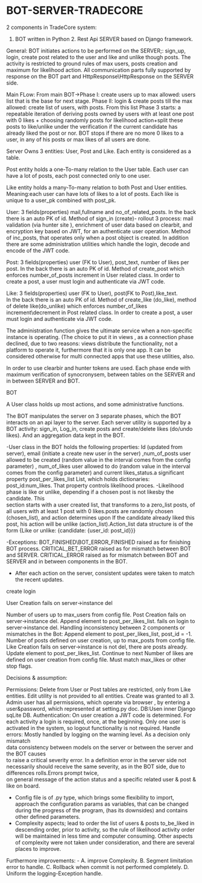 # BOT-SERVER-TRADECORE
 
2 components in TradeCore system:
1. BOT written  in Python 2. Rest Api SERVER based on Django framework.

General: BOT  initiates actions  to be performed on the SERVER;: sign_up, login, create post related to the user and like and unlike though posts. The  activity is restricted to ground rules of max users, posts creation and maximum for likelihood action. 
All communication parts fully supported by response on the BOT part and HttpResponse\HttpResponse on the SERVER side.

Main FLow:
From main BOT->Phase I: create users up to max allowed: users list that is the base for next stage. Phase II: login & create posts till the max allowed: create list of users, with posts. From this list Phase 3 starts: a repeatable iteration of  deriving posts owned by users with at least one post with 0 likes + choosing randomly posts for likelihood action+split these posts to like/unlike under the verification if the current candidate has already liked the post or nor. BOT stops if there are no more 0 likes to a user, in any of his posts or max likes of all users are done.


Server
Owns 3 entities: User, Post and Like. Each entity is considered as a table.

Post entity holds a one-To-many relation  to the User table. Each user can have a lot of posts, each post connected only to one user.

Like entity holds a many-To-many relation to both Post and User entities. Meaning:each user can have lots of likes to a lot of posts. Each like is unique to a user_pk combined with post_pk.

User: 3 fields(properties) mail,fullname and no_of_related_posts. In the back there is an auto 
PK of id. 
Method of sign_in (create)- rollout 3 process: mail validation (via hunter site ), enrichment of user data based on clearbit, and encryption key based on JWT, for an authenticate user operation.
Method of inc_posts, that operates only when a post object is created.
In addition there are some administration utilities which handle the login, decode and encode of the JWT code. 

Post: 3 fields(properties) user (FK to User), post_text, number of likes per post.
In the back there is an auto PK of id.
Method of create_post which enforces number_of_posts increment in User related class.
In order to create a post, a user must login and authenticate via JWT code.

Like:  3 fields(properties) user (FK to User), post(FK to Post),like_text.   
            In the back there is an auto PK of id.
Method of create_like (do_like), method of delete like(do_unlike) which enforces number_of_likes increment\decrement in Post related class.
In order to create a post, a user must login and authenticate via JWT code.

The administration function gives the ultimate service when a non-specific instance is operating. (The choice to put it in views , as a connection phase declined, due to two reasons: views distribute the functionality, not a platform to operate it, furthermore that it is only one app. It can be considered otherwise for multi connected apps that use these utilities, also.

In order to use clearbir and hunter tokens are used.
Each phase ende with maximum verification of synocronysem, between tables on the SERVER and in between SERVER and BOT.

BOT 

A User class holds up most actions, and some administrative functions.

The BOT manipulates the server on 3 separate phases, which the BOT interacts on an api layer to the server.  Each server utility is supported by a BOT activity: sign_in, Log_in, create posts and create/delete likes (do/undo likes). And an aggregation data kept in the BOT.

-User class in the BOT holds the following properties:
  Id (updated from server), email (initiate a create new user in the server) ,num_of_posts user     
  allowed to be created (random value in the interval comes from the config parameter) , 
  num_of_likes user allowed to do (random value in the interval comes from the config 
  parameter) and current likes_status.a significant property post_per_likes_list
 List, which  holds dictionaries: post_id:num_likes.  That property controls likelihood proces. 
-Likelihood phase is like or unlike, depending if a chosen post is not likesby the candidate. This  
 section starts with a user created list, that transforms to a zero_list posts, of all users with at 
 least 1 post with 0 likes.posts are randomly chosen (chosen_list), and action determines upon If 
 the candidate already liked this post, his action will be unlike (action_list).Action_list data 
 structure is of the form 
{Like or unlike:
{candidate:
{user_id:
post_id}}}

-Exceptions: BOT_FINISHED\BOT_ERROR_FINISHED raised as for finishing BOT process.
                    CRITICAL_BET_ERROR raised as for mismatch between BOT and SERVER. 
                    CRITICAL_ERROR raised as for mismatch between BOT and SERVER and in 
                                                 between components in the BOT.




- After each action on the server, consistent updates were taken to match the recent updates.



create
login


User
Creation fails on server->instance del


Number of users up to max_users from config file.
Post
Creation fails on server->instance del.
Append element to post_per_likes_list.
fails on login to server->instance del.
Handling inconsistency between 2 components or mismatches in  the Bot:
Append element to post_per_likes_list, 
post_id = -1.
Number of posts defined on user creation, up to max_posts from config file.
Like
Creation fails on server->instance is not del,  there are  posts already.
Update element to post_per_likes_list.
Continue to next
Number of likes are defined on user creation from config file. Must match max_likes or other stop flags.
























Decisions & assumption:

Permissions: Delete from User or Post  tables are restricted, only from Like entities.
                          Edit utility is not provided to all entities.
    		   Create was granted to all 3. 
    Admin user has all permissions, which operate via browser , by entering a user&password, 
    which represented at setting.py doc.
 DB:Usen inner Django sqLite DB.
 Authentication: On user creation a JWT code is determined. For each activity a login is 
       required, once, at the beginning. Only one user is activated in the system,  so logout 
       functionality is not required. 
 Handle errors: Mostly handled by logging on the warning level. As a decision only mismatch  
    data consistency between models on the server or between the server and the BOT causes  
     to  raise a critical  severity error. In a definition error in the server side not necessarily should 
     receive the same severity, as in the BOT side, due to differences rolls.Errors prompt twice,  
     on general message of the action status and a specific related user & post & like on board.
 - Config file is of .py type, which brings some flexibility to import, approach the 
     configuration params as variables, that can be changed during the progress of the program,
     (has its downsides) and contains other defined parameters.
 -  Complexity aspects; lead to order the list of users & posts to_be_liked in descending order, 
      prior to activity, so the rule of likelihood activity order will be maintained in less time and 
      computer consuming. Other aspects of complexity were not taken under consideration, and 
      there are several places to improve.

Furthermore improvements:
    -  A. improve Complexity. B. Segment limitation error to handle. C. Rollback when commit is 
       not performed completely. D. Uniform the logging-Exception handle. 
